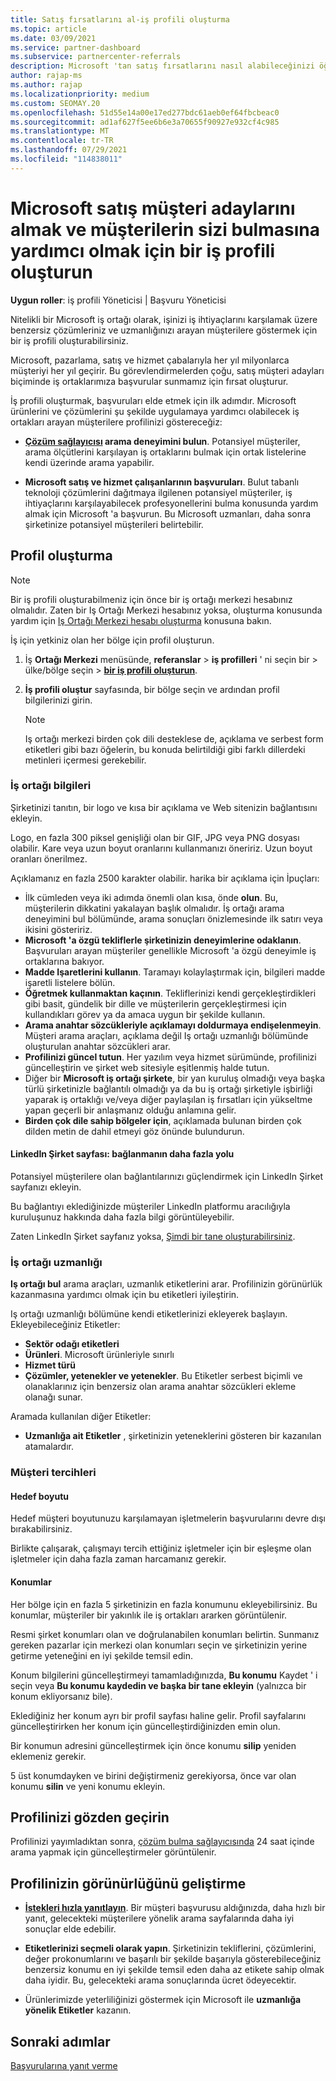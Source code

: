 ```yaml
---
title: Satış fırsatlarını al-iş profili oluşturma
ms.topic: article
ms.date: 03/09/2021
ms.service: partner-dashboard
ms.subservice: partnercenter-referrals
description: Microsoft 'tan satış fırsatlarını nasıl alabileceğinizi öğrenin. Bir anahtar, iş ortağı merkezi 'nde müşterilerin daha kolay bulmasına imkan tanıyan bir iş profili oluşturmaktır.
author: rajap-ms
ms.author: rajap
ms.localizationpriority: medium
ms.custom: SEOMAY.20
ms.openlocfilehash: 51d55e14a00e17ed277bdc61aeb0ef64fbcbeac0
ms.sourcegitcommit: ad1af627f5ee6b6e3a70655f90927e932cf4c985
ms.translationtype: MT
ms.contentlocale: tr-TR
ms.lasthandoff: 07/29/2021
ms.locfileid: "114838011"
---
```

# <a name="create-a-business-profile-to-get-microsoft-sales-leads-and-help-customers-find-you"></a>Microsoft satış müşteri adaylarını almak ve müşterilerin sizi bulmasına yardımcı olmak için bir iş profili oluşturun

**Uygun roller**: iş profili Yöneticisi | Başvuru Yöneticisi

Nitelikli bir Microsoft iş ortağı olarak, işinizi iş ihtiyaçlarını karşılamak üzere benzersiz çözümleriniz ve uzmanlığınızı arayan müşterilere göstermek için bir iş profili oluşturabilirsiniz.

Microsoft, pazarlama, satış ve hizmet çabalarıyla her yıl milyonlarca müşteriyi her yıl geçirir. Bu görevlendirmelerden çoğu, satış müşteri adayları biçiminde iş ortaklarımıza başvurular sunmamız için fırsat oluşturur. 

İş profili oluşturmak, başvuruları elde etmek için ilk adımdır. Microsoft ürünlerini ve çözümlerini şu şekilde uygulamaya yardımcı olabilecek iş ortakları arayan müşterilere profilinizi göstereceğiz:

- **[Çözüm sağlayıcısı](https://www.microsoft.com/solution-providers/home) arama deneyimini bulun**. Potansiyel müşteriler, arama ölçütlerini karşılayan iş ortaklarını bulmak için ortak listelerine kendi üzerinde arama yapabilir.

- **Microsoft satış ve hizmet çalışanlarının başvuruları**. Bulut tabanlı teknoloji çözümlerini dağıtmaya ilgilenen potansiyel müşteriler, iş ihtiyaçlarını karşılayabilecek profesyonellerini bulma konusunda yardım almak için Microsoft 'a başvurun. Bu Microsoft uzmanları, daha sonra şirketinize potansiyel müşterileri belirtebilir.

## <a name="create-a-profile"></a>Profil oluşturma

> [!NOTE]  
> Bir iş profili oluşturabilmeniz için önce bir iş ortağı merkezi hesabınız olmalıdır. Zaten bir Iş Ortağı Merkezi hesabınız yoksa, oluşturma konusunda yardım için [Iş Ortağı Merkezi hesabı oluşturma](mpn-create-a-partner-center-account.md) konusuna bakın.

İş için yetkiniz olan her bölge için profil oluşturun.

1. İş **Ortağı Merkezi** menüsünde, **referanslar** &gt; **iş profilleri** ' ni seçin bir &gt; ülke/bölge seçin > **[bir iş profili oluşturun](https://partner.microsoft.com/referrals/businessprofiles/)**.

2. **İş profili oluştur** sayfasında, bir bölge seçin ve ardından profil bilgilerinizi girin.
   > [!NOTE]  
   >  Iş ortağı merkezi birden çok dili desteklese de, açıklama ve serbest form etiketleri gibi bazı öğelerin, bu konuda belirtildiği gibi farklı dillerdeki metinleri içermesi gerekebilir.

### <a name="partner-information"></a>İş ortağı bilgileri

Şirketinizi tanıtın, bir logo ve kısa bir açıklama ve Web sitenizin bağlantısını ekleyin. 

Logo, en fazla 300 piksel genişliği olan bir GIF, JPG veya PNG dosyası olabilir. Kare veya uzun boyut oranlarını kullanmanızı öneririz. Uzun boyut oranları önerilmez.

Açıklamanız en fazla 2500 karakter olabilir. harika bir açıklama için İpuçları: 

-  İlk cümleden veya iki adımda önemli olan kısa, önde **olun**. Bu, müşterilerin dikkatini yakalayan başlık olmalıdır. İş ortağı arama deneyimini bul bölümünde, arama sonuçları önizlemesinde ilk satırı veya ikisini gösteririz.
-  **Microsoft 'a özgü tekliflerle şirketinizin deneyimlerine odaklanın**. Başvuruları arayan müşteriler genellikle Microsoft 'a özgü deneyimle iş ortaklarına bakıyor.
-  **Madde Işaretlerini kullanın**. Taramayı kolaylaştırmak için, bilgileri madde işaretli listelere bölün.
-  **Öğretmek kullanmaktan kaçının**. Tekliflerinizi kendi gerçekleştirdikleri gibi basit, gündelik bir dille ve müşterilerin gerçekleştirmesi için kullandıkları görev ya da amaca uygun bir şekilde kullanın.
-  **Arama anahtar sözcükleriyle açıklamayı doldurmaya endişelenmeyin**. Müşteri arama araçları, açıklama değil Iş ortağı uzmanlığı bölümünde oluşturulan anahtar sözcükleri arar.
-  **Profilinizi güncel tutun**. Her yazılım veya hizmet sürümünde, profilinizi güncelleştirin ve şirket web sitesiyle eşitlenmiş halde tutun.
-  Diğer bir **Microsoft iş ortağı şirkete**, bir yan kuruluş olmadığı veya başka türlü şirketinizle bağlantılı olmadığı ya da bu iş ortağı şirketiyle işbirliği yaparak iş ortaklığı ve/veya diğer paylaşılan iş fırsatları için yükseltme yapan geçerli bir anlaşmanız olduğu anlamına gelir.
-  **Birden çok dile sahip bölgeler için**, açıklamada bulunan birden çok dilden metin de dahil etmeyi göz önünde bulundurun.

#### <a name="linkedin-company-page-more-ways-to-connect"></a>LinkedIn Şirket sayfası: bağlanmanın daha fazla yolu

Potansiyel müşterilere olan bağlantılarınızı güçlendirmek için LinkedIn Şirket sayfanızı ekleyin. 

Bu bağlantıyı eklediğinizde müşteriler LinkedIn platformu aracılığıyla kuruluşunuz hakkında daha fazla bilgi görüntüleyebilir.

Zaten LinkedIn Şirket sayfanız yoksa, [Şimdi bir tane oluşturabilirsiniz](https://www.linkedin.com/company/setup/new/).

### <a name="partner-expertise"></a>İş ortağı uzmanlığı

**Iş ortağı bul** arama araçları, uzmanlık etiketlerini arar. Profilinizin görünürlük kazanmasına yardımcı olmak için bu etiketleri iyileştirin.

Iş ortağı uzmanlığı bölümüne kendi etiketlerinizi ekleyerek başlayın. Ekleyebileceğiniz Etiketler: 

-  **Sektör odağı etiketleri**
-  **Ürünleri**. Microsoft ürünleriyle sınırlı
-  **Hizmet türü**
-  **Çözümler, yetenekler ve yetenekler**. Bu Etiketler serbest biçimli ve olanaklarınız için benzersiz olan arama anahtar sözcükleri ekleme olanağı sunar.

Aramada kullanılan diğer Etiketler:

- **Uzmanlığa ait Etiketler** , şirketinizin yeteneklerini gösteren bir kazanılan atamalardır.

### <a name="customer-preferences"></a>Müşteri tercihleri

#### <a name="target-size"></a>Hedef boyutu

Hedef müşteri boyutunuzu karşılamayan işletmelerin başvurularını devre dışı bırakabilirsiniz.

Birlikte çalışarak, çalışmayı tercih ettiğiniz işletmeler için bir eşleşme olan işletmeler için daha fazla zaman harcamanız gerekir.

#### <a name="locations"></a>Konumlar

Her bölge için en fazla 5 şirketinizin en fazla konumunu ekleyebilirsiniz. Bu konumlar, müşteriler bir yakınlık ile iş ortakları ararken görüntülenir.

Resmi şirket konumları olan ve doğrulanabilen konumları belirtin. Sunmanız gereken pazarlar için merkezi olan konumları seçin ve şirketinizin yerine getirme yeteneğini en iyi şekilde temsil edin.

Konum bilgilerini güncelleştirmeyi tamamladığınızda, **Bu konumu** Kaydet ' i seçin veya **Bu konumu kaydedin ve başka bir tane ekleyin** (yalnızca bir konum ekliyorsanız bile).

Eklediğiniz her konum ayrı bir profil sayfası haline gelir. Profil sayfalarını güncelleştirirken her konum için güncelleştirdiğinizden emin olun.

Bir konumun adresini güncelleştirmek için önce konumu **silip** yeniden eklemeniz gerekir.

5 üst konumdayken ve birini değiştirmeniz gerekiyorsa, önce var olan konumu **silin** ve yeni konumu ekleyin.

## <a name="review-your-profile"></a>Profilinizi gözden geçirin

Profilinizi yayımladıktan sonra, [çözüm bulma sağlayıcısında](https://www.microsoft.com/solution-providers/home) 24 saat içinde arama yapmak için güncelleştirmeler görüntülenir.

## <a name="improve-the-visibility-of-your-profile"></a>Profilinizin görünürlüğünü geliştirme

- **[İstekleri hızla yanıtlayın](manage-leads.md)**. Bir müşteri başvurusu aldığınızda, daha hızlı bir yanıt, gelecekteki müşterilere yönelik arama sayfalarında daha iyi sonuçlar elde edebilir.

- **Etiketlerinizi seçmeli olarak yapın**.  Şirketinizin tekliflerini, çözümlerini, değer prokonumlarını ve başarılı bir şekilde başarıyla gösterebileceğiniz benzersiz konumu en iyi şekilde temsil eden daha az etikete sahip olmak daha iyidir.  Bu, gelecekteki arama sonuçlarında ücret ödeyecektir.
- Ürünlerimizde yeterliliğinizi göstermek için Microsoft ile **uzmanlığa yönelik Etiketler** kazanın.

## <a name="next-steps"></a>Sonraki adımlar

[Başvurularına yanıt verme](manage-leads.md)
